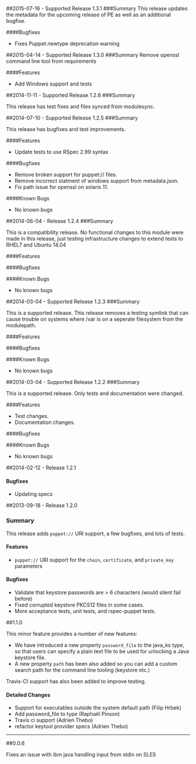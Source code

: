 ##2015-07-16 - Supported Release 1.3.1
###Summary
This release updates the metadata for the upcoming release of PE as well as an additional bugfixe.

####Bugfixes
- Fixes Puppet.newtype deprecation warning

##2015-04-14 - Supported Release 1.3.0
###Summary
Remove openssl command line tool from requirements

####Features
- Add Windows support and tests

##2014-11-11 - Supported Release 1.2.6
###Summary

This release has test fixes and files synced from modulesync.

##2014-07-10 - Supported Release 1.2.5
###Summary

This release has bugfixes and test improvements.

####Features
- Update tests to use RSpec 2.99 syntax

####Bugfixes
- Remove broken support for puppet:// files.
- Remove incorrect statment of windows support from metadata.json.
- Fix path issue for openssl on solaris 11.

####Known Bugs
* No known bugs

##2014-06-04 - Release 1.2.4
###Summary

This is a compatibility release. No functional changes to this module were made
in this release, just testing infrastructure changes to extend tests to RHEL7
and Ubuntu 14.04

####Features

####Bugfixes

####Known Bugs
* No known bugs

##2014-03-04 - Supported Release 1.2.3
###Summary

This is a supported release.  This release removes a testing symlink that can
cause trouble on systems where /var is on a seperate filesystem from the
modulepath.

####Features

####Bugfixes

####Known Bugs
* No known bugs

##2014-03-04 - Supported Release 1.2.2
###Summary

This is a supported release.  Only tests and documentation were changed.

####Features
- Test changes.
- Documentation changes.

####Bugfixes

####Known Bugs
* No known bugs


##2014-02-12 - Release 1.2.1

#### Bugfixes
- Updating specs


##2013-09-18 - Release 1.2.0

### Summary
This release adds `puppet://` URI support, a few bugfixes, and lots of tests.

#### Features
- `puppet://` URI support for the `chain`, `certificate`, and `private_key` parameters

#### Bugfixes
- Validate that keystore passwords are > 6 characters (would silent fail before)
- Fixed corrupted keystore PKCS12 files in some cases.
- More acceptance tests, unit tests, and rspec-puppet tests.


##1.1.0

This minor feature provides a number of new features:

* We have introduced a new property `password_file` to the java_ks type, so
  that users can specify a plain text file to be used for unlocking a Java
  keystore file.
* A new property `path` has been also added so you can add a custom search
  path for the command line tooling (keystore etc.)

Travis-CI support has also been added to improve testing.

#### Detailed Changes

* Support for executables outside the system default path (Filip Hrbek)
* Add password_file to type (Raphaël Pinson)
* Travis ci support (Adrien Thebo)
* refactor keytool provider specs (Adrien Thebo)

---------------------------------------

##0.0.6


Fixes an issue with ibm java handling input from stdin on SLES
